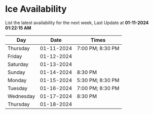 # Ice Availability

List the latest availability for the next week, Last Update at **01-11-2024 01:22:15 AM**

| Day         | Date        | Times       |
| ----------- | ----------- | ----------- |
|Thursday|01-11-2024|7:00 PM; 8:30 PM|
|Friday|01-12-2024||
|Saturday|01-13-2024||
|Sunday|01-14-2024|8:30 PM|
|Monday|01-15-2024|5:30 PM; 8:30 PM|
|Tuesday|01-16-2024|7:00 PM; 8:30 PM|
|Wednesday|01-17-2024|8:30 PM|
|Thursday|01-18-2024||
